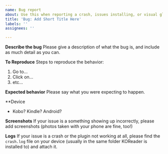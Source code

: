 ```yaml
---
name: Bug report
about: Use this when reporting a crash, issues installing, or visual glitches.
title: 'Bug: Add Short Title Here'
labels: ''
assignees: ''

---
```


**Describe the bug**
Please give a description of what the bug is, and include as much detail as you can.

**To Reproduce**
Steps to reproduce the behavior:
1. Go to...
2. Click on...
3. etc...

**Expected behavior**
Please say what you were expecting to happen.

**Device
 - Kobo? Kindle? Android?

**Screenshots**
If your issue is a something showing up incorrectly, please add screenshots (photos taken with your phone are fine, too!)

**Logs**
If your issue is a crash or the plugin not working at all, please find the `crash.log` file on your device (usually in the same folder KOReader is installed to) and attach it.
